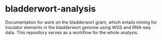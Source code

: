 # bladderwort-analysis
Documentation for work on the bladderwort grant, which entails mining for insulator elements in the bladderwort genome using WGS and RNA-seq data. This repository serves as a workflow for the whole analysis.

